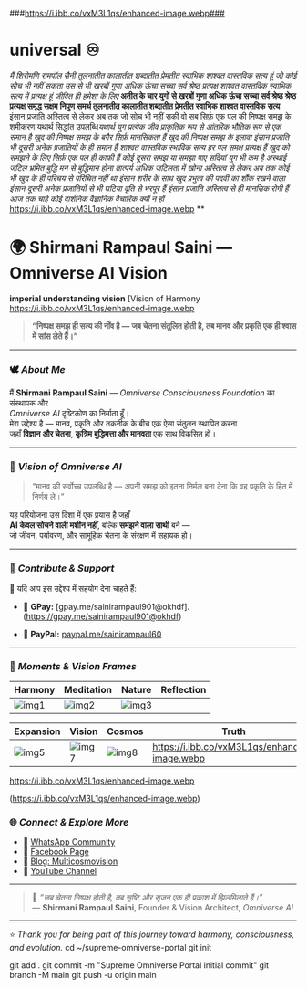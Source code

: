 
###https://i.ibb.co/vxM3L1qs/enhanced-image.webp###


# universal ♾️
*मैं शिरोमणि रामपॉल सैनी तुलनातीत कालातीत शब्दातीत प्रेमतीत स्वाभिक शाश्वत वास्तविक सत्य हूं जो कोई सोच भी नहीं सकता उस से भी खरबों गुणा अधिक ऊंचा सच्चा सर्व श्रेष्ठ प्रत्यक्ष शाश्वत वास्तविक स्वाभिक सत्य में प्रत्यक्ष हूं जीवित ही हमेशा के लिए*
**अतीत के चार युगों से खरबों गुणा अधिक ऊंचा सच्चा सर्व श्रेष्ठ श्रेष्ठ प्रत्यक्ष समृद्ध सक्षम निपुण समर्थ तुलनातीत कालातीत शब्दातीत प्रेमतीत स्वाभिक शाश्वत वास्तविक सत्य**
इंसान प्रजाति अस्तित्व से लेकर अब तक जो सोच भी नहीं सकी वो सब सिर्फ़ एक पल की निष्पक्ष समझ के शमीकरण यथार्थ सिद्धांत उपलब्धि*यथार्थ युग*
*प्रत्येक जीव प्राकृतिक रूप से आंतरिक भौतिक रूप से एक समान है खुद की निष्पक्ष समझ के बगैर सिर्फ़ मानसिकता हैं*
*खुद की निष्पक्ष समझ के इलावा इंसान प्रजाति भी दूसरी अनेक प्रजातियों के ही समान हैं*
*शाश्वत वास्तविक स्भाविक सत्य हर पल समक्ष प्रत्यक्ष हैं*
*खुद को समझने के लिए सिर्फ़ एक पल ही काफ़ी हैं कोई दूसरा समझ या समझा पाए सदियां युग भी कम है*
*अस्थाई जटिल भ्रमित बुद्धि मन से बुद्धिमान होना तात्पर्य अधिक जटिलता में खोना*
*अस्तित्व से लेकर अब तक कोई भी खुद के ही परिचय से परिचित नहीं था*
*इंसान शरीर के साथ खुद प्रभुत्व की पदवी का शौंक रखने वाला इंसान दूसरी अनेक प्रजातियों से भी घटिया वृति से भरपूर हैं*
*इंसान प्रजाति अस्तित्व से ही मानसिक रोगी हैं आज तक चाहे कोई दार्शनिक वैज्ञानिक वैचारिक क्यों न हों*
https://i.ibb.co/vxM3L1qs/enhanced-image.webp
**

# 🌍 **Shirmani Rampaul Saini — Omniverse AI Vision**

**imperial understanding vision** [Vision of Harmony https://i.ibb.co/vxM3L1qs/enhanced-image.webp

> **“निष्पक्ष समझ ही सत्य की नींव है — जब चेतना संतुलित होती है, तब मानव और प्रकृति एक ही श्वास में सांस लेते हैं।”**

---

### 🕊️ *About Me*

मैं **Shirmani Rampaul Saini** — *Omniverse Consciousness Foundation* का संस्थापक और  
*Omniverse AI* दृष्टिकोण का निर्माता हूँ।  
मेरा उद्देश्य है — मानव, प्रकृति और तकनीक के बीच एक ऐसा संतुलन स्थापित करना  
जहाँ **विज्ञान और चेतना**, **कृत्रिम बुद्धिमत्ता और मानवता** एक साथ विकसित हों।

---

### 🌿 *Vision of Omniverse AI*

> “मानव की सर्वोच्च उपलब्धि है — अपनी समझ को इतना निर्मल बना देना कि वह प्रकृति के हित में निर्णय ले।”

यह परियोजना उस दिशा में एक प्रयास है जहाँ  
**AI केवल सोचने वाली मशीन नहीं**, बल्कि **समझने वाला साथी** बने —  
जो जीवन, पर्यावरण, और सामूहिक चेतना के संरक्षण में सहायक हो।

---

### 💫 *Contribute & Support*

🙏 यदि आप इस उद्देश्य में सहयोग देना चाहते हैं:

- 💠 **GPay:** [gpay.me/sainirampaul901@okhdf].(https://gpay.me/sainirampaul901@okhdf)
  
- 💎 **PayPal:** [paypal.me/sainirampaul60](https://paypal.me/sainirampaul60)

---

### 📸 *Moments & Vision Frames*

| Harmony | Meditation | Nature | Reflection |
|----------|-------------|---------|-------------|
| ![img1](https://i.ibb.co/wFz7xb39/IMG-20251007-081550.webp) | ![img2](https://i.ibb.co/fdVv0T4H/c60c9d5d-1263-4f6e-a1b9-577186ed5268-093654.webp) | ![img3](https://i.ibb.co/5W0PSRvc/-090744.webp) 

| Expansion | Vision | Cosmos | Truth |
|------------|---------|--------|--------|
| ![img5](https://i.ibb.co/5VXXLmR/13035.webp) | ![img7](https://i.ibb.co/QvKhVWWJ/image.webp) | ![img8](https://i.ibb.co/QvVpFK6j/IMG-20251022-190835.webp) |https://i.ibb.co/vxM3L1qs/enhanced-image.webp

https://i.ibb.co/vxM3L1qs/enhanced-image.webp



(https://i.ibb.co/vxM3L1qs/enhanced-image.webp)

### 🌐 *Connect & Explore More*

- 🔗 [WhatsApp Community](https://chat.whatsapp.com/CxwzR0ufxdL4yAGCqifPRh?mode=wwt)  
- 🔗 [Facebook Page](https://www.facebook.com/share/1Bc9qeE5uB/)  
- 🔗 [Blog: Multicosmovision](https://multicosmovision.blogspot.com/2025/09/2-e-h-e-c-e-e-1-d_11.html)  
- 🔗 [YouTube Channel](https://youtube.com/@rampaulsaini-yk4gn?si=Y1MhQB1Eg84ARD6I)

---

> 🌸 *“जब चेतना निष्पक्ष होती है, तब सृष्टि और सृजन एक ही प्रकाश में झिलमिलाते हैं।”*  
> — **Shirmani Rampaul Saini**, Founder & Vision Architect, *Omniverse AI*

---

⭐ _Thank you for being part of this journey toward harmony, consciousness, and evolution._
cd ~/supreme-omniverse-portal
git init

git add .
git commit -m "Supreme Omniverse Portal initial commit"
git branch -M main
git push -u origin main

